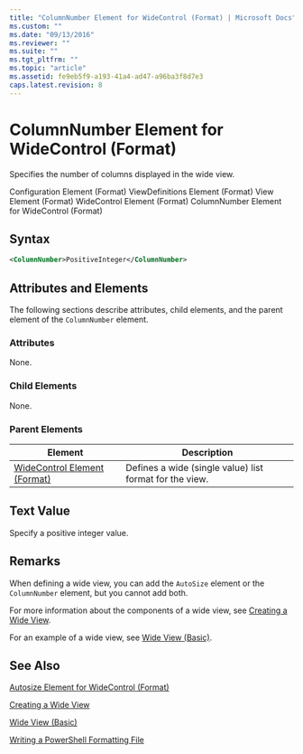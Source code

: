 ```yaml
---
title: "ColumnNumber Element for WideControl (Format) | Microsoft Docs"
ms.custom: ""
ms.date: "09/13/2016"
ms.reviewer: ""
ms.suite: ""
ms.tgt_pltfrm: ""
ms.topic: "article"
ms.assetid: fe9eb5f9-a193-41a4-ad47-a96ba3f8d7e3
caps.latest.revision: 8
---
```

# ColumnNumber Element for WideControl (Format)

Specifies the number of columns displayed in the wide view.

Configuration Element (Format)
ViewDefinitions Element (Format)
View Element (Format)
WideControl Element (Format)
ColumnNumber Element for WideControl (Format)

## Syntax

```xml
<ColumnNumber>PositiveInteger</ColumnNumber>
```

## Attributes and Elements

The following sections describe attributes, child elements, and the parent element of the `ColumnNumber` element.

### Attributes

None.

### Child Elements

None.

### Parent Elements

|Element|Description|
|-------------|-----------------|
|[WideControl Element (Format)](./widecontrol-element-format.md)|Defines a wide (single value) list format for the view.|

## Text Value

Specify a positive integer value.

## Remarks

When defining a wide view, you can add the `AutoSize` element or the `ColumnNumber` element, but you cannot add both.

For more information about the components of a wide view, see [Creating a Wide View](./creating-a-wide-view.md).

For an example of a wide view, see [Wide View (Basic)](./wide-view-basic.md).

## See Also

[Autosize Element for WideControl (Format)](./autosize-element-for-widecontrol-format.md)

[Creating a Wide View](./creating-a-wide-view.md)

[Wide View (Basic)](./wide-view-basic.md)

[Writing a PowerShell Formatting File](./writing-a-powershell-formatting-file.md)
